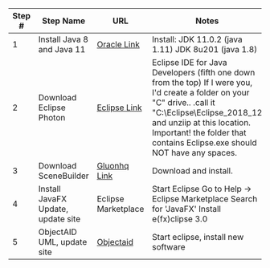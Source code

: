 | Step # | Step Name                          | URL                                                                                | Notes                                                                                                                                                                                                                                                               |
|--------|------------------------------------|------------------------------------------------------------------------------------|---------------------------------------------------------------------------------------------------------------------------------------------------------------------------------------------------------------------------------------------------------------------|
| 1      | Install Java 8 and Java 11         | [Oracle Link](https://www.oracle.com/technetwork/java/javase/downloads/index.html) | Install: JDK 11.0.2 (java 1.11) JDK 8u201 (java 1.8)                                                                                                                                                                                                                |
| 2      | Download Eclipse Photon            | [Eclipse Link](http://www.eclipse.org/downloads/eclipse-packages/)                 | Eclipse IDE for Java Developers (fifth one down from the top) If I were you, I'd create a folder on your "C" drive.. .call it "C:\Eclipse\Eclipse_2018_12 and unziip at this location. Important!  the folder that contains Eclipse.exe should NOT have any spaces. |
| 3      | Download SceneBuilder              | [Gluonhq Link](http://gluonhq.com/products/scene-builder/)                         | Download and install.                                                                                                                                                                                                                                               |
| 4      | Install JavaFX Update, update site | Eclipse Marketplace                                                                | Start Eclipse Go to Help -> Eclipse Marketplace Search for 'JavaFX' Install e(fx)clipse 3.0                                                                                                                                                                         |
| 5      | ObjectAID UML, update site         | [Objectaid](http://www.objectaid.com/update/current)                               | Start eclipse, install new software                                                                                                                                                                                                                                 |
